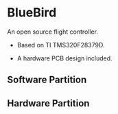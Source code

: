 # BlueBird

An open source flight controller.

* Based on TI TMS320F28379D.

* A hardware PCB design included.


## Software Partition


## Hardware Partition


